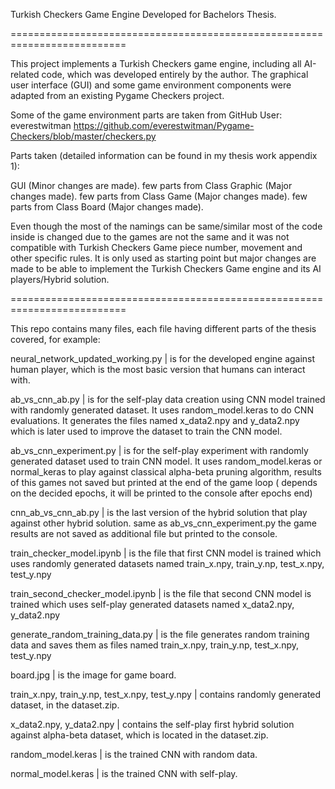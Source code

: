 Turkish Checkers Game Engine Developed for Bachelors Thesis.

==========================================================================

This project implements a Turkish Checkers game engine, including all AI-related code, which was developed entirely by the author. The graphical user interface (GUI) and some game environment components were adapted from an existing Pygame Checkers project.

Some of the game environment parts are taken from GitHub User: everestwitman
https://github.com/everestwitman/Pygame-Checkers/blob/master/checkers.py

Parts taken (detailed information can be found in my thesis work appendix 1): 

GUI (Minor changes are made).
few parts from Class Graphic (Major changes made).
few parts from Class Game (Major changes made).
few parts from Class Board (Major changes made).

Even though the most of the namings can be same/similar most of the code inside is changed due to the games are not the same and it was not compatible with Turkish Checkers Game piece number, movement and other specific rules.
It is only used as starting point but major changes are made to be able to implement the Turkish Checkers Game engine and its AI players/Hybrid solution.


==========================================================================

This repo contains many files, each file having different parts of the thesis covered, for example: 

neural_network_updated_working.py | is for the developed engine against human player, which is the most basic version that humans can interact with.

ab_vs_cnn_ab.py | is for the self-play data creation using CNN model trained with randomly generated dataset. It uses random_model.keras to do CNN evaluations. It generates the files named x_data2.npy and y_data2.npy which is later used to improve the dataset to train the CNN model.

ab_vs_cnn_experiment.py | is for the self-play experiment with randomly generated dataset used to train CNN model. It uses random_model.keras or normal_keras to play against classical alpha-beta pruning algorithm, results of this games not saved but printed at the end of the game loop ( depends on the decided epochs, it will be printed to the console after epochs end)

cnn_ab_vs_cnn_ab.py | is the last version of the hybrid solution that play against other hybrid solution. same as ab_vs_cnn_experiment.py the game results are not saved as additional file but printed to the console.

train_checker_model.ipynb | is the file that first CNN model is trained which uses randomly generated datasets named train_x.npy, train_y.np, test_x.npy, test_y.npy

train_second_checker_model.ipynb |  is the file that second CNN model is trained which uses self-play generated datasets named x_data2.npy, y_data2.npy

generate_random_training_data.py | is the file generates random training data and saves them as files named train_x.npy, train_y.np, test_x.npy, test_y.npy

board.jpg | is the image for game board.

train_x.npy, train_y.np, test_x.npy, test_y.npy | contains randomly generated dataset, in the dataset.zip.

x_data2.npy, y_data2.npy | contains the self-play first hybrid solution against alpha-beta dataset, which is located in the dataset.zip.

random_model.keras | is the trained CNN with random data.

normal_model.keras | is the trained CNN with self-play.
